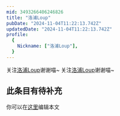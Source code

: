 ```yaml
---
mid: 3493266406246826
title: "洛浦Loup"
pubDate: "2024-11-04T11:22:13.742Z"
updatedDate: "2024-11-04T11:22:13.742Z"
profile:
  {
    Nickname: ["洛浦Loup"],
  }
---
```


关注[洛浦Loup](https://space.bilibili.com/3493266406246826)谢谢喵~ 关注[洛浦Loup](https://space.bilibili.com/3493266406246826)谢谢喵~

## 此条目有待补充
你可以在[这里](https://github.com/Yuhanawa/VTuber.ICU/edit/master/src/content/v/洛浦Loup/index.md)编辑本文

